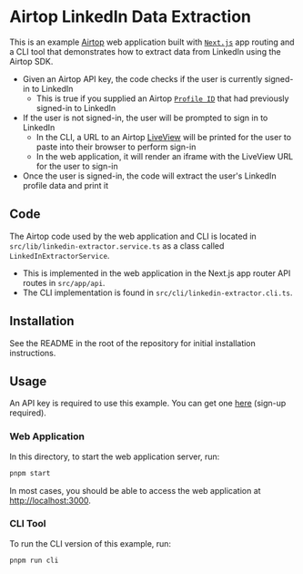 # Airtop LinkedIn Data Extraction

This is an example [Airtop](https://www.airtop.ai/) web application built with [`Next.js`](https://nextjs.org/)
app routing and a CLI tool that demonstrates how to extract data from LinkedIn using the Airtop SDK.

- Given an Airtop API key, the code checks if the user is currently signed-in to LinkedIn
  * This is true if you supplied an Airtop [`Profile ID`](https://docs.airtop.ai/guides/how-to/saving-a-profile) that 
    had previously signed-in to LinkedIn
- If the user is not signed-in, the user will be prompted to sign in to LinkedIn
  * In the CLI, a URL to an Airtop [LiveView](https://docs.airtop.ai/guides/how-to/creating-a-live-view) will be printed
    for the user to paste into their browser to perform sign-in
  * In the web application, it will render an iframe with the LiveView URL for the user to sign-in
- Once the user is signed-in, the code will extract the user's LinkedIn profile data and print it

## Code

The Airtop code used by the web application and CLI is located in `src/lib/linkedin-extractor.service.ts` as a class
called `LinkedInExtractorService`.

- This is implemented in the web application in the Next.js app router API routes in `src/app/api`.
- The CLI implementation is found in `src/cli/linkedin-extractor.cli.ts`.

## Installation

See the README in the root of the repository for initial installation instructions.

## Usage

An API key is required to use this example. You can get one [here](https://portal.airtop.ai/api-keys) (sign-up required).

### Web Application

In this directory, to start the web application server, run:

```bash
pnpm start
```

In most cases, you should be able to access the web application at [http://localhost:3000](http://localhost:3000).

### CLI Tool

To run the CLI version of this example, run:

```bash
pnpm run cli
```
